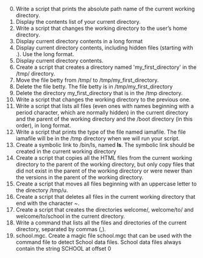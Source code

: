 0. Write a script that prints the absolute path name of the current working directory.
1. Display the contents list of your current directory.
2. Write a script that changes the working directory to the user’s home directory.
3. Display current directory contents in a long format
4. Display current directory contents, including hidden files (starting with .). Use the long format.
5. Display current directory contents.
6. Create a script that creates a directory named 'my_first_directory' in the /tmp/ directory.
7. Move the file betty from /tmp/ to /tmp/my_first_directory.
8. Delete the file betty. The file betty is in /tmp/my_first_directory
9. Delete the directory my_first_directory that is in the /tmp directory.
10. Write a script that changes the working directory to the previous one.
11. Write a script that lists all files (even ones with names beginning with a period character, which are normally hidden) in the current directory and the parent of the working directory and the /boot directory (in this order), in long format.
12. Write a script that prints the type of the file named iamafile. The file iamafile will be in the /tmp directory when we will run your script.
13. Create a symbolic link to /bin/ls, named __ls__. The symbolic link should be created in the current working directory
14. Create a script that copies all the HTML files from the current working directory to the parent of the working directory, but only copy files that did not exist in the parent of the working directory or were newer than the versions in the parent of the working directory.
100. Create a script that moves all files beginning with an uppercase letter to the directory /tmp/u.
101. Create a script that deletes all files in the current working directory that end with the character ~.
102. Create a script that creates the directories welcome/, welcome/to/ and welcome/to/school in the current directory.
103. Write a command that lists all the files and directories of the current directory, separated by commas (,).
104. school.mgc. Create a magic file school.mgc that can be used with the command file to detect School data files. School data files always contain the string SCHOOL at offset 0
